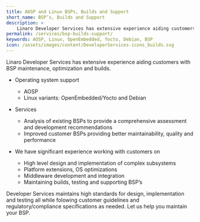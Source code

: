 ```yaml
---
title: AOSP and Linux BSPs, Builds and Support
short_name: BSP’s, Builds and Support
description: >
    Linaro Developer Services has extensive experience aiding customers with BSP maintenance, optimization and builds.
permalink: /services/bsp-builds-support/
keywords: AOSP, Linux, OpenEmbedded, Yocto, Debian, BSP
icon: /assets/images/content/DeveloperServices-icons_builds.svg
---
```

Linaro Developer Services has extensive experience aiding customers with BSP maintenance, optimization and builds.

- Operating system support
    - AOSP
    - Linux variants: OpenEmbedded/Yocto and Debian

- Services
    - Analysis of existing BSPs to provide a comprehensive assessment and development recommendations
    - Improved customer BSPs providing better maintainability, quality and performance

- We have significant experience working with customers on
    - High level design and implementation of complex subsystems
    - Platform extensions, OS optimizations
    - Middleware development and integration
    - Maintaining builds, testing and supporting BSP’s

Developer Services maintains high standards for design, implementation and testing all while folowing customer guidelines and regulatory/compliance specifications as needed.  Let us help you maintain your BSP.
